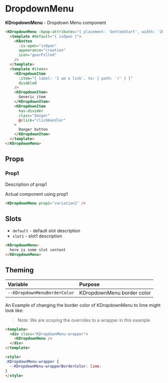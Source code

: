 # DropdownMenu

**KDropdownMenu** - Dropdown Menu component

<div>
  <KDropdownMenu :kpop-attributes="{ placement: 'bottomStart', width: '200' }">
    <template #default="{ isOpen }">
      <KButton
        :is-open="isOpen"
        appearance="creation"
        icon="gearFilled"
      />
    </template>
    <template #items>
      <KDropdownItem
        :item="{ label: 'I am a link', to: { path: '/' } }"
        disabled
      />
      <KDropdownItem>
        Generic item
      </KDropdownItem>
      <KDropdownItem
        has-divider
        class="danger"
        @click="clickHandler"
      >
        Danger button
      </KDropdownItem>
    </template>
  </KDropdownMenu>
</div>

```html
<KDropdownMenu :kpop-attributes="{ placement: 'bottomStart', width: '200' }">
  <template #default="{ isOpen }">
    <KButton
      :is-open="isOpen"
      appearance="creation"
      icon="gearFilled"
    />
  </template>
  <template #items>
    <KDropdownItem
      :item="{ label: 'I am a link', to: { path: '/' } }"
      disabled
    />
    <KDropdownItem>
      Generic item
    </KDropdownItem>
    <KDropdownItem
      has-divider
      class="danger"
      @click="clickHandler"
    >
      Danger button
    </KDropdownItem>
  </template>
</KDropdownMenu>
```

<div>
  <KDropdownMenu
    class="more-actions-dropdown"
    :kpop-attributes="{
      placement: 'bottomEnd',
      popoverClasses: 'mt-5 more-actions-popover',
      width: '150'
    }"
  >
    <template #default>
      <KButton
        appearance="secondary"
        size="small"
        class="float-right non-visual-button"
        data-testid="more-actions-btn"
      >
        <template #icon>
          <KIcon
            icon="more"
            color="var(--black-400)"
            size="16"
          />
        </template>
      </KButton>
    </template>
    <template #items>
      <KDropdownItem
        :item="{
          to: { path: '/components/button.html' },
          label: 'View KButton docs'
        }"
      />
      <KDropdownItem
        :disabled="false"
        class="danger"
        @click.prevent="clickHandler('Deleted successfully!')"
      >
        Delete
      </KDropdownItem>
    </template>
  </KDropdownMenu>
</div>

<div>
  <KDropdownMenu
    class="top-bar-dropdown-menu d-flex mr-1"
    :kpop-attributes="{ placement: 'bottomStart', width: '220', disabled: false }"
    :disabled="false"
    disabled-tooltip="tooltip text"
    :class="{ 'global-switcher-disabled': false }"
  >
    <template #default="{ isOpen }">
      <KButton
        class="top-bar-dropdown-trigger"
        :class="{ 'is-active': isOpen }"
        :is-open="isOpen"
        :disabled="false"
        data-testid="top-bar-dropdown-menu-toggle-button"
      >
        Selected Item
      </KButton>
    </template>
    <template #items>
      <KDropdownItem
        @click="clickHandler('US selected')"
      >
        US (United States)
      </KDropdownItem>
      <KDropdownItem
        :class="{'top-bar-dropdown-selected-option': false }"
        @click="clickHandler('US selected')"
      >
        US2 (United States)
      </KDropdownItem>
      <KDropdownItem
        v-if="false"
        has-divider
        data-testid="geo-switcher-global-more-regions-option"
      >
        <ExternalLink
          :href="pricingURL"
          hide-icon
          class="w-100"
          data-testid="geo-switcher-global-more-regions-option-link"
        >
          <div class="d-block">
            <div>{{ english.geo.moreRegions }}</div>
            <div class="mt-2">
              <HelpKonnectEnterpriseLogo />
            </div>
          </div>
        </ExternalLink>
      </KDropdownItem>
    </template>
  </KDropdownMenu>
</div>

## Props

### Prop1

Description of prop1

Actual component using prop1
<KDropdownMenu />

```html
<KDropdownMenu prop1="variation1" />
```

## Slots

- `default` - default slot description
- `slot1` - slot1 description

```html
<KDropdownMenu>
  here is some slot content
</KDropdownMenu>
```

## Theming

| Variable | Purpose
|:-------- |:-------
| `--KDropdownMenuBorderColor`| KDropdownMenu border color

An Example of changing the border color of KDropdownMenu to lime might look
like:

> Note: We are scoping the overrides to a wrapper in this example

<template>
  <div class="KDropdownMenu-wrapper">
    <KDropdownMenu />
  </div>
</template>

```html
<template>
  <div class="KDropdownMenu-wrapper">
    <KDropdownMenu />
  </div>
</template>

<style>
.KDropdownMenu-wrapper {
  --KDropdownMenu-wrapperBorderColor: lime;
}
</style>
```

<script>
export default {
  data () {
    return {
      defaultIsOpen: false
    }
  },
  methods: {
    clickHandler (msg) {
      let text = 'Button was clicked'

      if (msg) {
        text = msg
      }

      this.$toaster.open(text)
    }
  }
}
</script>

<style lang="scss">
.KDropdownMenu-wrapper {
  --KDropdownMenu-wrapperBorderColor: lime;
}
</style>

